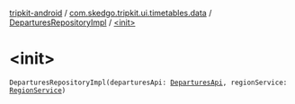[tripkit-android](../../index.md) / [com.skedgo.tripkit.ui.timetables.data](../index.md) / [DeparturesRepositoryImpl](index.md) / [&lt;init&gt;](./-init-.md)

# &lt;init&gt;

`DeparturesRepositoryImpl(departuresApi: `[`DeparturesApi`](../-departures-api/index.md)`, regionService: `[`RegionService`](../../com.skedgo.tripkit.data.regions/-region-service/index.md)`)`